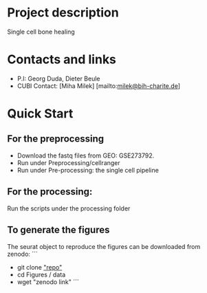 # Project description
Single cell bone healing
# Contacts and links
- P.I: Georg Duda, Dieter Beule
- CUBI Contact: [Miha Milek] [mailto:milek@bih-charite.de]

# Quick Start
## For the preprocessing
- Download the fastq files from GEO: GSE273792.
- Run under Preprocessing/cellranger
- Run under Pre-processing: the single cell pipeline

## For the processing:
Run the scripts under the processing folder

## To generate the figures
The seurat object to reproduce the figures can be downloaded from zenodo:
´´´
- git clone ["repo"](https://github.com/bihealth/Fracture-healing-and-aging-scSeq.git)
- cd Figures / data
- wget "zenodo link"
´´´

